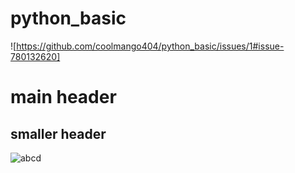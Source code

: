 # python_basic

![https://github.com/coolmango404/python_basic/issues/1#issue-780132620]

# main header
## smaller header


![abcd](https://i.guim.co.uk/img/media/c6556300eea53c5095cda4d86d16787d863da70e/71_188_3711_2228/master/3711.jpg?width=1200&height=900&quality=85&auto=format&fit=crop&s=345c97f1db6c2a925e3f382fd2600ac5)
